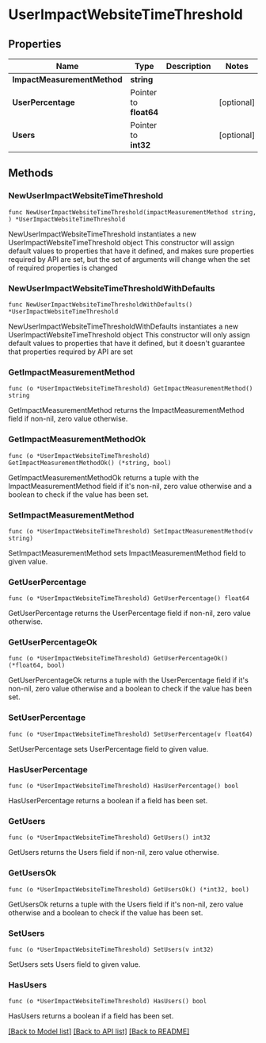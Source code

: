# UserImpactWebsiteTimeThreshold

## Properties

Name | Type | Description | Notes
------------ | ------------- | ------------- | -------------
**ImpactMeasurementMethod** | **string** |  | 
**UserPercentage** | Pointer to **float64** |  | [optional] 
**Users** | Pointer to **int32** |  | [optional] 

## Methods

### NewUserImpactWebsiteTimeThreshold

`func NewUserImpactWebsiteTimeThreshold(impactMeasurementMethod string, ) *UserImpactWebsiteTimeThreshold`

NewUserImpactWebsiteTimeThreshold instantiates a new UserImpactWebsiteTimeThreshold object
This constructor will assign default values to properties that have it defined,
and makes sure properties required by API are set, but the set of arguments
will change when the set of required properties is changed

### NewUserImpactWebsiteTimeThresholdWithDefaults

`func NewUserImpactWebsiteTimeThresholdWithDefaults() *UserImpactWebsiteTimeThreshold`

NewUserImpactWebsiteTimeThresholdWithDefaults instantiates a new UserImpactWebsiteTimeThreshold object
This constructor will only assign default values to properties that have it defined,
but it doesn't guarantee that properties required by API are set

### GetImpactMeasurementMethod

`func (o *UserImpactWebsiteTimeThreshold) GetImpactMeasurementMethod() string`

GetImpactMeasurementMethod returns the ImpactMeasurementMethod field if non-nil, zero value otherwise.

### GetImpactMeasurementMethodOk

`func (o *UserImpactWebsiteTimeThreshold) GetImpactMeasurementMethodOk() (*string, bool)`

GetImpactMeasurementMethodOk returns a tuple with the ImpactMeasurementMethod field if it's non-nil, zero value otherwise
and a boolean to check if the value has been set.

### SetImpactMeasurementMethod

`func (o *UserImpactWebsiteTimeThreshold) SetImpactMeasurementMethod(v string)`

SetImpactMeasurementMethod sets ImpactMeasurementMethod field to given value.


### GetUserPercentage

`func (o *UserImpactWebsiteTimeThreshold) GetUserPercentage() float64`

GetUserPercentage returns the UserPercentage field if non-nil, zero value otherwise.

### GetUserPercentageOk

`func (o *UserImpactWebsiteTimeThreshold) GetUserPercentageOk() (*float64, bool)`

GetUserPercentageOk returns a tuple with the UserPercentage field if it's non-nil, zero value otherwise
and a boolean to check if the value has been set.

### SetUserPercentage

`func (o *UserImpactWebsiteTimeThreshold) SetUserPercentage(v float64)`

SetUserPercentage sets UserPercentage field to given value.

### HasUserPercentage

`func (o *UserImpactWebsiteTimeThreshold) HasUserPercentage() bool`

HasUserPercentage returns a boolean if a field has been set.

### GetUsers

`func (o *UserImpactWebsiteTimeThreshold) GetUsers() int32`

GetUsers returns the Users field if non-nil, zero value otherwise.

### GetUsersOk

`func (o *UserImpactWebsiteTimeThreshold) GetUsersOk() (*int32, bool)`

GetUsersOk returns a tuple with the Users field if it's non-nil, zero value otherwise
and a boolean to check if the value has been set.

### SetUsers

`func (o *UserImpactWebsiteTimeThreshold) SetUsers(v int32)`

SetUsers sets Users field to given value.

### HasUsers

`func (o *UserImpactWebsiteTimeThreshold) HasUsers() bool`

HasUsers returns a boolean if a field has been set.


[[Back to Model list]](../README.md#documentation-for-models) [[Back to API list]](../README.md#documentation-for-api-endpoints) [[Back to README]](../README.md)


